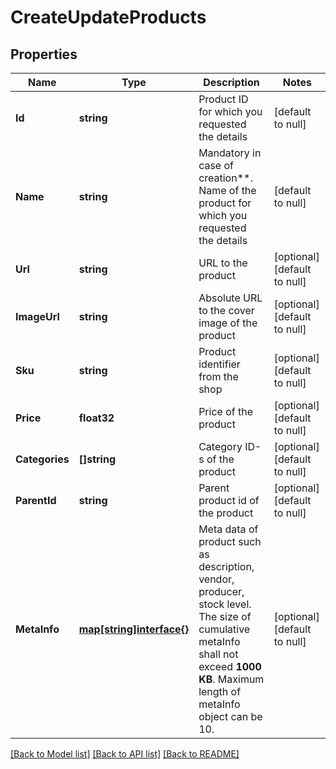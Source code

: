 # CreateUpdateProducts

## Properties
Name | Type | Description | Notes
------------ | ------------- | ------------- | -------------
**Id** | **string** | Product ID for which you requested the details | [default to null]
**Name** | **string** | Mandatory in case of creation**. Name of the product for which you requested the details | [default to null]
**Url** | **string** | URL to the product | [optional] [default to null]
**ImageUrl** | **string** | Absolute URL to the cover image of the product | [optional] [default to null]
**Sku** | **string** | Product identifier from the shop | [optional] [default to null]
**Price** | **float32** | Price of the product | [optional] [default to null]
**Categories** | **[]string** | Category ID-s of the product | [optional] [default to null]
**ParentId** | **string** | Parent product id of the product | [optional] [default to null]
**MetaInfo** | [**map[string]interface{}**](interface{}.md) | Meta data of product such as description, vendor, producer, stock level. The size of cumulative metaInfo shall not exceed **1000 KB**. Maximum length of metaInfo object can be 10. | [optional] [default to null]

[[Back to Model list]](../README.md#documentation-for-models) [[Back to API list]](../README.md#documentation-for-api-endpoints) [[Back to README]](../README.md)



